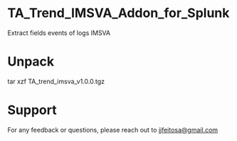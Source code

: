 # TA_Trend_IMSVA_Addon_for_Splunk
Extract fields events of logs IMSVA

# Unpack
tar xzf TA_trend_imsva_v1.0.0.tgz

# Support
For any feedback or questions, please reach out to jjfeitosa@gmail.com
